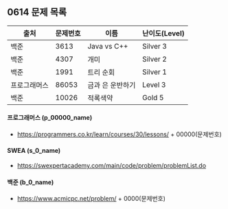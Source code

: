 
## 0614 문제 목록


| 출처         | 문제번호 | 이름             | 난이도(Level) |
| ------------ | -------- | ---------------- | ------------- |
| 백준         | 3613     | Java vs C++      | Silver 3      |
| 백준         | 4307     | 개미             | Silver 2      |
| 백준         | 1991     | 트리 순회        | Silver 1      |
| 프로그래머스 | 86053    | 금과 은 운반하기 | Level 3       |
| 백준         | 10026    | 적록색약         | Gold 5        |



#### 프로그래머스 (p_00000_name)

- https://programmers.co.kr/learn/courses/30/lessons/ + 00000(문제번호)

#### SWEA (s_0_name)

- https://swexpertacademy.com/main/code/problem/problemList.do

#### 백준 (b_0_name)

- https://www.acmicpc.net/problem/ + 0000(문제번호)

